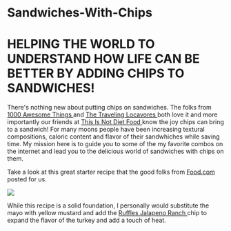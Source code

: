 # Sandwiches-With-Chips
</body>

<h1> <strong> HELPING THE WORLD TO UNDERSTAND HOW LIFE CAN BE BETTER BY ADDING CHIPS TO SANDWICHES! </strong> </h1>
  <div>
    <p class="blue"> </p>
    <p>There's nothing new about putting chips on sandwiches. The folks from <a href="http://1000awesomethings.com/2009/04/13/789-putting-potato-chips-on-a-sandwich/"> 1000 Awesome Things </a> and <a href="https://www.thetravelinglocavores.com/turkey-and-the-wolf/"> The Traveling Locavores </a> both love it and more importantly our friends at <a href=https://www.thisisnotdietfood.com/bbq-fritos-chicken-sandwiches/"> This Is Not Diet Food </a> know the joy chips can bring to a sandwich! For many moons people have been increasing textural compositions, caloric content and flavor of their sandwhiches while saving time. My mission here is to guide you to some of the my favorite combos on the internet and lead you to the delicious world of sandwiches with chips on them. </p>
  <p> Take a look at this great starter recipe that the good folks from <a href="https://www.food.com/recipe/potato-chip-sandwich-371669"> Food.com </a> posted for us. </p>
   </div>
  <img id="my-special-image" src="https://img.sndimg.com/food/image/upload/c_thumb,q_80,w_562,h_316/v1/img/recipes/37/16/69/picEaBUhH.jpg">
  
   <p> While this recipe is a solid foundation, I personally would substitute the mayo with yellow mustard and add the <a href="https://www.ruffles.com/products/ruffles-jalape-o-ranch-flavored-potato-chips"> Ruffles Jalapeno Ranch </a> chip to expand the flavor of the turkey and add a touch of heat. <p>
 
 
 
 </body>
 
 
